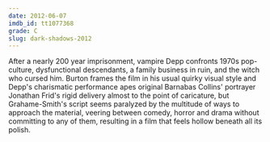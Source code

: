 ```yaml
---
date: 2012-06-07
imdb_id: tt1077368
grade: C
slug: dark-shadows-2012
---
```


After a nearly 200 year imprisonment, vampire Depp confronts 1970s pop-culture, dysfunctional descendants, a family business in ruin, and the witch who cursed him. Burton frames the film in his usual quirky visual style and Depp's charismatic performance apes original Barnabas Collins' portrayer Jonathan Frid's rigid delivery almost to the point of caricature, but Grahame-Smith's script seems paralyzed by the multitude of ways to approach the material, veering between comedy, horror and drama without committing to any of them, resulting in a film that feels hollow beneath all its polish.
